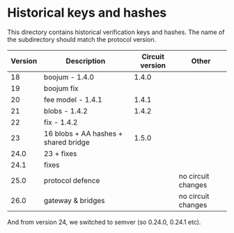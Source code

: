 # Historical keys and hashes

This directory contains historical verification keys and hashes. The name of the subdirectory should match the protocol
version.

| Version | Description                          | Circuit version | Other              |
| ------- | ------------------------------------ | --------------- | ------------------ |
| 18      | boojum - 1.4.0                       | 1.4.0           |                    |
| 19      | boojum fix                           |                 |                    |
| 20      | fee model - 1.4.1                    | 1.4.1           |                    |
| 21      | blobs - 1.4.2                        | 1.4.2           |                    |
| 22      | fix - 1.4.2                          |                 |                    |
| 23      | 16 blobs + AA hashes + shared bridge | 1.5.0           |                    |
| 24.0    | 23 + fixes                           |                 |                    |
| 24.1    | fixes                                |                 |                    |
| 25.0    | protocol defence                     |                 | no circuit changes |
| 26.0    | gateway & bridges                    |                 | no circuit changes |

And from version 24, we switched to semver (so 0.24.0, 0.24.1 etc).
